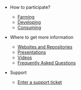 * How to participate?
  * [Farming](/grid/tf_farming/README.md)
  * [Developing](/grid/tf_farming/Developing.md)
  * [Consuming](/grid/tf_farming/Consuming.md)  

* Where to get more information

  * [Websites and Repositories](/grid/external_information/web_and_wiki.md)
  * [Presentations](/grid/external_information/presentations.md)
  * [Videos](/grid/external_information/videos.md)
  * [Frequently Asked Questions](/grid/faq/README.md)

* Support
  * [Enter a support ticket](/grid/support/README.md)
